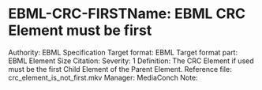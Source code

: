 # EBML-CRC-FIRSTName: EBML CRC Element must be first
Authority: EBML Specification
Target format: EBML
Target format part: EBML Element Size
Citation: 
Severity: 1
Definition: The CRC Element if used must be the first Child Element of the Parent Element.
Reference file: crc_element_is_not_first.mkv
Manager: MediaConch
Note: 
